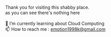 Thank you for visiting this shabby place.<br/>
as you can see there's nothing here<br/><br/>
🌱 I’m currently learning about Cloud Computing<br/>
📫 How to reach me : emotion1998k@gmail.com
